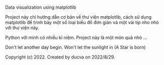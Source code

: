 Data visualization using matplotlib

Project này chỉ hướng dẫn cơ bản về thư viện matplotlib, cách sử dụng matplotlib để trình bày một số loại biểu đồ đơn giản và một vài tip nho nhỏ với thư viện này.

Python với mình có nhiều kỉ niệm. Project này là một món quà nhỏ ...

Don't let another day begin. Won't let the sunlight in (A Star is born)

Copyright (c) 2022. Created by ducva on 2022/8/29.

